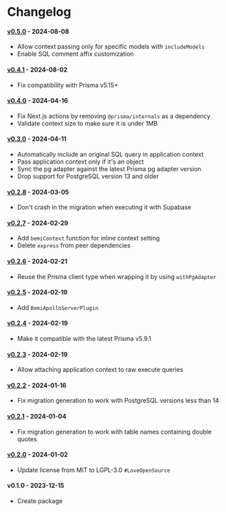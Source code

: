 # Changelog

#### [v0.5.0](https://github.com/BemiHQ/bemi-prisma/compare/v0.4.1...v0.5.0) - 2024-08-08

- Allow context passing only for specific models with `includeModels`
- Enable SQL comment affix customization

#### [v0.4.1](https://github.com/BemiHQ/bemi-prisma/compare/v0.4.0...v0.4.1) - 2024-08-02

- Fix compatibility with Prisma v5.15+

#### [v0.4.0](https://github.com/BemiHQ/bemi-prisma/compare/v0.3.0...v0.4.0) - 2024-04-16

- Fix Next.js actions by removing `@prisma/internals` as a dependency
- Validate context size to make sure it is under 1MB

#### [v0.3.0](https://github.com/BemiHQ/bemi-prisma/compare/v0.2.8...v0.3.0) - 2024-04-11

- Automatically include an original SQL query in application context
- Pass application context only if it's an object
- Sync the pg adapter against the latest Prisma pg adapter version
- Drop support for PostgreSQL version 13 and older

#### [v0.2.8](https://github.com/BemiHQ/bemi-prisma/compare/v0.2.7...v0.2.8) - 2024-03-05

- Don't crash in the migration when executing it with Supabase

#### [v0.2.7](https://github.com/BemiHQ/bemi-prisma/compare/v0.2.6...v0.2.7) - 2024-02-29

- Add `bemiContext` function for inline context setting
- Delete `express` from peer dependencies

#### [v0.2.6](https://github.com/BemiHQ/bemi-prisma/compare/v0.2.5...v0.2.6) - 2024-02-21

- Reuse the Prisma client type when wrapping it by using `withPgAdapter`

#### [v0.2.5](https://github.com/BemiHQ/bemi-prisma/compare/v0.2.4...v0.2.5) - 2024-02-19

- Add `BemiApolloServerPlugin`

#### [v0.2.4](https://github.com/BemiHQ/bemi-prisma/compare/v0.2.3...v0.2.4) - 2024-02-19

- Make it compatible with the latest Prisma v5.9.1

#### [v0.2.3](https://github.com/BemiHQ/bemi-prisma/compare/v0.2.2...v0.2.3) - 2024-02-19

- Allow attaching application context to raw execute queries

#### [v0.2.2](https://github.com/BemiHQ/bemi-prisma/compare/v0.2.1...v0.2.2) - 2024-01-16

- Fix migration generation to work with PostgreSQL versions less than 14

#### [v0.2.1](https://github.com/BemiHQ/bemi-prisma/compare/v0.2.0...v0.2.1) - 2024-01-04

- Fix migration generation to work with table names containing double quotes

#### [v0.2.0](https://github.com/BemiHQ/bemi-prisma/compare/v0.1.0...v0.2.0) - 2024-01-02

- Update license from MIT to LGPL-3.0 `#LoveOpenSource`

#### v0.1.0 - 2023-12-15

- Create package
